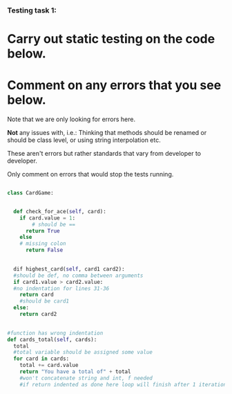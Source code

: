 ### Testing task 1:

# Carry out static testing on the code below.
# Comment on any errors that you see below.

Note that we are only looking for errors here.

**Not** any issues with, i.e.: 
Thinking that methods should be renamed or should be class level, or using string interpolation etc. 

These aren't errors but rather standards that vary from developer to developer. 

Only comment on errors that would stop the tests running.

```python

class CardGame:


  def check_for_ace(self, card):
    if card.value = 1:
        # should be == 
      return True
    else
    # missing colon
      return False
   

  dif highest_card(self, card1 card2):
  #should be def, no comma between arguments
  if card1.value > card2.value:
  #no indentation for lines 31-36
    return card
    #should be card1
  else:
    return card2
  

#function has wrong indentation
def cards_total(self, cards):
  total
  #total variable should be assigned some value
  for card in cards:
    total += card.value
    return "You have a total of" + total
    #won't concatenate string and int, f needed
    #if return indented as done here loop will finish after 1 iteration
  
```
